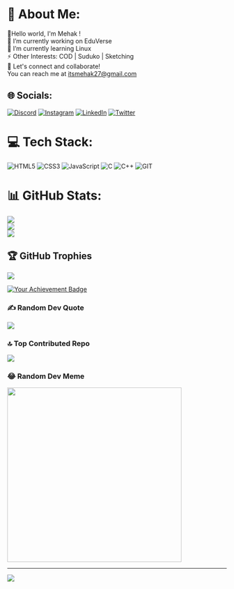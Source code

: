 # 💫 About Me:
👋Hello world, I'm Mehak !<br>🔭 I’m currently working on EduVerse<br>🌱 I’m currently learning Linux<br>⚡ Other Interests:  COD | Suduko | Sketching<br>💬 Let's connect and collaborate! <br>You can reach me at itsmehak27@gmail.com


## 🌐 Socials:
[![Discord](https://img.shields.io/badge/Discord-%237289DA.svg?logo=discord&logoColor=white)](https://discord.gg/mehak#1822) [![Instagram](https://img.shields.io/badge/Instagram-%23E4405F.svg?logo=Instagram&logoColor=white)](https://instagram.com/itsmehak_527) [![LinkedIn](https://img.shields.io/badge/LinkedIn-%230077B5.svg?logo=linkedin&logoColor=white)](https://linkedin.com/in/mehakmantri) [![Twitter](https://img.shields.io/badge/Twitter-%231DA1F2.svg?logo=Twitter&logoColor=white)](https://twitter.com/itsmehak_527) 

# 💻 Tech Stack:
![HTML5](https://img.shields.io/badge/html5-%23E34F26.svg?style=for-the-badge&logo=html5&logoColor=white) ![CSS3](https://img.shields.io/badge/css3-%231572B6.svg?style=for-the-badge&logo=css3&logoColor=white) ![JavaScript](https://img.shields.io/badge/javascript-%23323330.svg?style=for-the-badge&logo=javascript&logoColor=%23F7DF1E) ![C](https://img.shields.io/badge/c-%2300599C.svg?style=for-the-badge&logo=c&logoColor=white) ![C++](https://img.shields.io/badge/c++-%2300599C.svg?style=for-the-badge&logo=c%2B%2B&logoColor=white) ![GIT](https://img.shields.io/badge/Git-fc6d26?style=for-the-badge&logo=git&logoColor=white)
# 📊 GitHub Stats:
![](https://github-readme-stats.vercel.app/api?username=MehakMantri&theme=synthwave&hide_border=true&include_all_commits=true&count_private=true)<br/>
![](https://github-readme-streak-stats.herokuapp.com/?user=MehakMantri&theme=synthwave&hide_border=true)<br/>
![](https://github-readme-stats.vercel.app/api/top-langs/?username=MehakMantri&theme=synthwave&hide_border=true&include_all_commits=true&count_private=true&layout=compact)

## 🏆 GitHub Trophies
![](https://github-profile-trophy.vercel.app/?username=MehakMantri&theme=radical&no-frame=false&no-bg=false&margin-w=4)

<a href="https://holopin.com/badge/mehakmantri">
  <img src="https://holopin.io/@mehakmantri" alt="Your Achievement Badge">
</a>

### ✍️ Random Dev Quote
![](https://quotes-github-readme.vercel.app/api?type=horizontal&theme=radical)

### 🔝 Top Contributed Repo
![](https://github-contributor-stats.vercel.app/api?username=MehakMantri&limit=5&theme=dark&combine_all_yearly_contributions=true)

### 😂 Random Dev Meme
<img src='https://randommeme-five.vercel.app/' style="height: 400px;"/>

---
[![](https://visitcount.itsvg.in/api?id=MehakMantri&icon=0&color=0)](https://visitcount.itsvg.in)




<!-- Proudly created with GPRM ( https://gprm.itsvg.in ) -->
